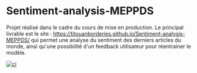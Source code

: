 # Sentiment-analysis-MEPPDS

Projet réalisé dans le cadre du cours de mise en production.
Le principal livrable est le site : https://titouanborderies.github.io/Sentiment-analysis-MEPPDS/ qui permet une analyse du sentiment des derniers articles du monde, ainsi qu'une possibilité d'un feedback utilisateur pour réentrainer le modèle.

[![ci](https://github.com/TitouanBorderies/Sentiment-analysis-MEPPDS/actions/workflows/prod.yml/badge.svg)](https://github.com/TitouanBorderies/Sentiment-analysis-MEPPDS/actions/workflows/prod.yml)
